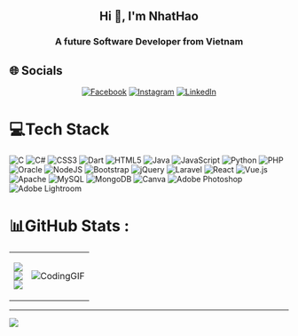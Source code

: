 <h2 align="center">Hi 👋, I'm NhatHao</h2>
<p align="center">
  <h3 align="center">A future Software Developer from Vietnam</h3>
  
</p>

## 🌐 Socials  

<div align="center">

  [![Facebook](https://img.shields.io/badge/Facebook-1877F2?style=for-the-badge&logo=facebook&logoColor=white)](https://facebook.com/vo.nhathao.512)
  [![Instagram](https://img.shields.io/badge/Instagram-E4405F?style=for-the-badge&logo=instagram&logoColor=white)](https://instagram.com/nhathao512_)
  [![LinkedIn](https://img.shields.io/badge/LinkedIn-0077B5?style=for-the-badge&logo=linkedin&logoColor=white)](https://www.linkedin.com/in/nhathao512/)

</div>




# 💻Tech Stack
![C](https://img.shields.io/badge/c-%2300599C.svg?style=plastic&logo=c&logoColor=white) ![C#](https://img.shields.io/badge/c%23-%23239120.svg?style=plastic&logo=c-sharp&logoColor=white) ![CSS3](https://img.shields.io/badge/css3-%231572B6.svg?style=plastic&logo=css3&logoColor=white) ![Dart](https://img.shields.io/badge/dart-%230175C2.svg?style=plastic&logo=dart&logoColor=white) ![HTML5](https://img.shields.io/badge/html5-%23E34F26.svg?style=plastic&logo=html5&logoColor=white) ![Java](https://img.shields.io/badge/java-%23ED8B00.svg?style=plastic&logo=java&logoColor=white) ![JavaScript](https://img.shields.io/badge/javascript-%23323330.svg?style=plastic&logo=javascript&logoColor=%23F7DF1E) ![Python](https://img.shields.io/badge/python-3670A0?style=plastic&logo=python&logoColor=ffdd54) ![PHP](https://img.shields.io/badge/php-%23777BB4.svg?style=plastic&logo=php&logoColor=white) ![Oracle](https://img.shields.io/badge/Oracle-F80000?style=plastic&logo=oracle&logoColor=white) ![NodeJS](https://img.shields.io/badge/node.js-6DA55F?style=plastic&logo=node.js&logoColor=white) ![Bootstrap](https://img.shields.io/badge/bootstrap-%23563D7C.svg?style=plastic&logo=bootstrap&logoColor=white) ![jQuery](https://img.shields.io/badge/jquery-%230769AD.svg?style=plastic&logo=jquery&logoColor=white) ![Laravel](https://img.shields.io/badge/laravel-%23FF2D20.svg?style=plastic&logo=laravel&logoColor=white) ![React](https://img.shields.io/badge/react-%2320232a.svg?style=plastic&logo=react&logoColor=%2361DAFB) ![Vue.js](https://img.shields.io/badge/vuejs-%2335495e.svg?style=plastic&logo=vuedotjs&logoColor=%234FC08D) ![Apache](https://img.shields.io/badge/apache-%23D42029.svg?style=plastic&logo=apache&logoColor=white) ![MySQL](https://img.shields.io/badge/mysql-%2300f.svg?style=plastic&logo=mysql&logoColor=white) ![MongoDB](https://img.shields.io/badge/MongoDB-%234ea94b.svg?style=plastic&logo=mongodb&logoColor=white) ![Canva](https://img.shields.io/badge/Canva-%2300C4CC.svg?style=plastic&logo=Canva&logoColor=white) ![Adobe Photoshop](https://img.shields.io/badge/adobephotoshop-%2331A8FF.svg?style=plastic&logo=adobephotoshop&logoColor=white) ![Adobe Lightroom](https://img.shields.io/badge/Adobe%20Lightroom-31A8FF.svg?style=plastic&logo=Adobe%20Lightroom&logoColor=white)
# 📊GitHub Stats :

<table style="width:100%;">
  <td> 
    
  ![](https://github-readme-stats.vercel.app/api?username=nhathao512&theme=radical&hide_border=false&include_all_commits=true&count_private=false)<br/>
  ![](https://github-readme-streak-stats.herokuapp.com/?user=nhathao512&theme=radical&hide_border=false)<br/>
  ![](https://github-readme-stats.vercel.app/api/top-langs/?username=nhathao512&theme=radical&hide_border=false&include_all_commits=true&count_private=false&layout=compact)
    
  </td>
  <td>
    
  ![CodingGIF](https://github.com/user-attachments/assets/47a88f63-0cdb-4b56-9714-c97124cbc93e)
  
  </td>
  
</table>



---
[![](https://visitcount.itsvg.in/api?id=nhathao512&icon=0&color=0)](https://visitcount.itsvg.in)

